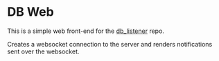 # DB Web

This is a simple web front-end for the [db_listener](https://github.com/jmatth11/db_listener) repo.

Creates a websocket connection to the server and renders notifications sent over the websocket.
